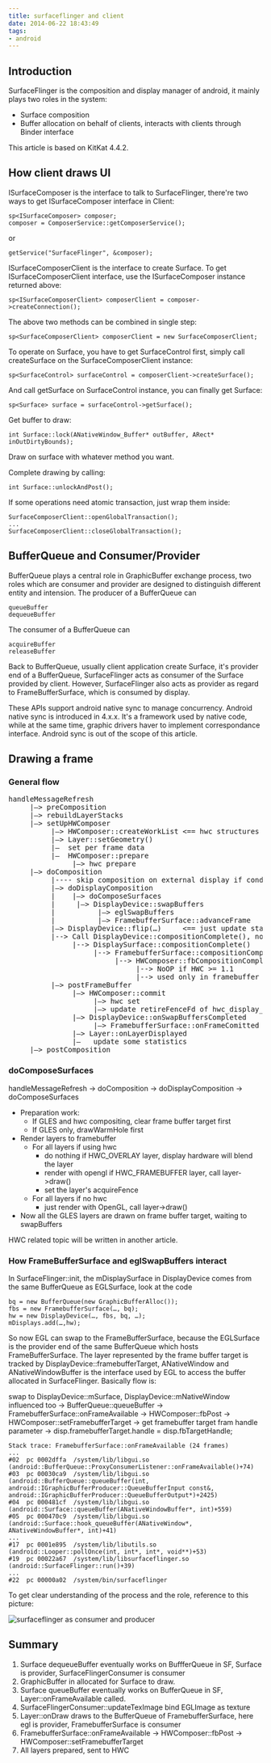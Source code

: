 ```yaml
---
title: surfaceflinger and client
date: 2014-06-22 18:43:49
tags:
- android
---
```


## Introduction
SurfaceFlinger is the composition and display manager of android, it mainly plays two roles in the system:

* Surface composition
* Buffer allocation on behalf of clients, interacts with clients through Binder interface


This article is based on KitKat 4.4.2.

## How client draws UI
ISurfaceComposer is the interface to talk to SurfaceFlinger, there're two ways to get ISurfaceComposer interface in Client:

	sp<ISurfaceComposer> composer;
	composer = ComposerService::getComposerService();

or

	getService("SurfaceFlinger", &composer);

ISurfaceComposerClient is the interface to create Surface. To get ISurfaceComposerClient interface, use the ISurfaceComposer instance returned above:

	sp<ISurfaceComposerClient> composerClient = composer->createConnection();
	
The above two methods can be combined in single step:

	sp<SurfaceComposerClient> composerClient = new SurfaceComposerClient;

To operate on Surface, you have to get SurfaceControl first, simply call createSurface on the SurfaceComposerClient instance:

	sp<SurfaceControl> surfaceControl = composerClient->createSurface();

And call getSurface on SurfaceControl instance, you can finally get Surface:

	sp<Surface> surface = surfaceControl->getSurface();

Get buffer to draw:

	int Surface::lock(ANativeWindow_Buffer* outBuffer, ARect* inOutDirtyBounds);

Draw on surface with whatever method you want.

Complete drawing by calling:

	int Surface::unlockAndPost();

If some operations need atomic transaction, just wrap them inside:

	SurfaceComposerClient::openGlobalTransaction();
	...
	SurfaceComposerClient::closeGlobalTransaction();

## BufferQueue and Consumer/Provider
BufferQueue plays a central role in GraphicBuffer exchange process, two roles which are consumer and provider are designed to distinguish different entity and intension.
The producer of a BufferQueue can

    queueBuffer
    dequeueBuffer

The consumer of a BufferQueue can

    acquireBuffer
    releaseBuffer

Back to BufferQueue, usually client application create Surface, it's provider end of a BufferQueue, SurfaceFlinger acts as consumer of the Surface provided by client. However, SurfaceFlinger also acts as provider as regard to FrameBufferSurface, which is consumed by display.

These APIs support android native sync to manage concurrency. Android native sync is introduced in 4.x.x. It's a framework used by native code, while at the same time, graphic drivers haver to implement correspondance interface. Android sync is out of the scope of this article.

## Drawing a frame

### General flow

<pre>
handleMessageRefresh
     |—> preComposition
     |—> rebuildLayerStacks
     |—> setUpHWComposer
          |—> HWComposer::createWorkList <== hwc structures are allocated
          |—> Layer::setGeometry()
          |—  set per frame data
          |—  HWComposer::prepare
               |—> hwc prepare
     |—> doComposition
          |---- skip composition on external display if condition meets
          |—> doDisplayComposition
          |    |—> doComposeSurfaces
          |     |—> DisplayDevice::swapBuffers
          |          |—> eglSwapBuffers
          |          |—> FramebufferSurface::advanceFrame
          |—> DisplayDevice::flip(…)     <== just update statistics count
          |--> Call DisplayDevice::compositionComplete(), notify each display
               |--> DisplaySurface::compositionComplete()
                    |--> FramebufferSurface::compositionComplete()
                         |--> HWComposer::fbCompositionComplete()
                              |--> NoOP if HWC >= 1.1
                              |--> used only in framebuffer device case.
          |—> postFrameBuffer
               |—> HWComposer::commit
                    |—> hwc set
                    |—> update retireFenceFd of hwc_display_contents_1
               |—> DisplayDevice::onSwapBuffersCompleted
                    |—> FramebufferSurface::onFrameComitted
               |—> Layer::onLayerDisplayed
               |—   update some statistics
     |—> postComposition 
</pre>

### doComposeSurfaces
handleMessageRefresh -> doComposition -> doDisplayComposition -> doComposeSurfaces

* Preparation work: 
    * If GLES and hwc compositing, clear frame buffer target first 
    * If GLES only, drawWarmHole first
* Render layers to framebuffer
    * For all layers if using hwc
        * do nothing if HWC_OVERLAY layer, display hardware will blend the layer
        * render with opengl if HWC_FRAMEBUFFER layer, call layer->draw()
        * set the layer's acquireFence
    * For all layers if no hwc
        * just render with OpenGL, call layer->draw()
* Now all the GLES layers are drawn on frame buffer target, waiting to swapBuffers

HWC related topic will be written in another article.

### How FrameBufferSurface and eglSwapBuffers interact
In SurfaceFlinger::init, the mDisplaySurface in DisplayDevice comes from the same BufferQueue as EGLSurface, look at the code 

    bq = new BufferQueue(new GraphicBufferAlloc());
    fbs = new FramebufferSurface(…, bq);
    hw = new DisplayDevice(…, fbs, bq, …);
    mDisplays.add(…,hw);

So now EGL can swap to the FrameBufferSurface, because the EGLSurface is the provider end of the same BufferQueue which hosts FrameBufferSurface.
The layer represented by the frame buffer target is tracked by DisplayDevice::framebufferTarget, ANativeWindow and ANativeWindowBuffer is the interface used by EGL to access the buffer allocated in SurfaceFlinger. Basically flow is:

swap to DisplayDevice::mSurface, DisplayDevice::mNativeWindow influenced too -> BufferQueue::queueBuffer -> FramebufferSurface::onFrameAvailable -> HWComposer::fbPost -> HWComposer::setFramebufferTarget -> get framebuffer target fram handle parameter -> disp.framebufferTarget.handle = disp.fbTargetHandle;

    Stack trace: FramebufferSurface::onFrameAvailable (24 frames)
    ...
    #02  pc 0002dffa  /system/lib/libgui.so (android::BufferQueue::ProxyConsumerListener::onFrameAvailable()+74)
    #03  pc 00030ca9  /system/lib/libgui.so (android::BufferQueue::queueBuffer(int, android::IGraphicBufferProducer::QueueBufferInput const&, android::IGraphicBufferProducer::QueueBufferOutput*)+2425)
    #04  pc 000481cf  /system/lib/libgui.so (android::Surface::queueBuffer(ANativeWindowBuffer*, int)+559)
    #05  pc 000470c9  /system/lib/libgui.so (android::Surface::hook_queueBuffer(ANativeWindow*, ANativeWindowBuffer*, int)+41)
    ...
    #17  pc 0001e895  /system/lib/libutils.so (android::Looper::pollOnce(int, int*, int*, void**)+53)
    #19  pc 00022a67  /system/lib/libsurfaceflinger.so (android::SurfaceFlinger::run()+39)
    ...
    #22  pc 00000a02  /system/bin/surfaceflinger


To get clear understanding of the process and the role, reference to this picture:

![surfaceflinger as consumer and producer](/images/post/surfaceflinger-as-consumer-and-producer.png)

## Summary 
1. Surface dequeueBuffer eventually works on BuffferQueue in SF, Surface is provider, SurfaceFlingerConsumer is consumer
2. GraphicBuffer in allocated for Surface to draw.
3. Surface queueBuffer eventually works on BufferQueue in SF, Layer::onFrameAvailable called.
4. SurfaceFlingerConsumer::updateTexImage bind EGLImage as texture
5. Layer::onDraw draws to the BufferQueue of FramebufferSurface, here egl is provider, FramebufferSurface is consumer
6. FramebufferSurface::onFrameAvailable -> HWComposer::fbPost -> HWComposer::setFramebufferTarget
7. All layers prepared, sent to HWC


